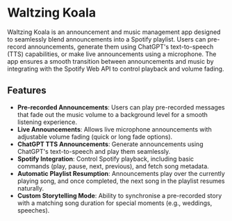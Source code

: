 # Waltzing Koala

Waltzing Koala is an announcement and music management app designed to seamlessly blend announcements into a Spotify playlist. Users can pre-record announcements, generate them using ChatGPT's text-to-speech (TTS) capabilities, or make live announcements using a microphone. The app ensures a smooth transition between announcements and music by integrating with the Spotify Web API to control playback and volume fading.

## Features

- **Pre-recorded Announcements**: Users can play pre-recorded messages that fade out the music volume to a background level for a smooth listening experience.
- **Live Announcements**: Allows live microphone announcements with adjustable volume fading (quick or long fade options).
- **ChatGPT TTS Announcements**: Generate announcements using ChatGPT's text-to-speech and play them seamlessly.
- **Spotify Integration**: Control Spotify playback, including basic commands (play, pause, next, previous), and fetch song metadata.
- **Automatic Playlist Resumption**: Announcements play over the currently playing song, and once completed, the next song in the playlist resumes naturally.
- **Custom Storytelling Mode**: Ability to synchronise a pre-recorded story with a matching song duration for special moments (e.g., weddings, speeches).
